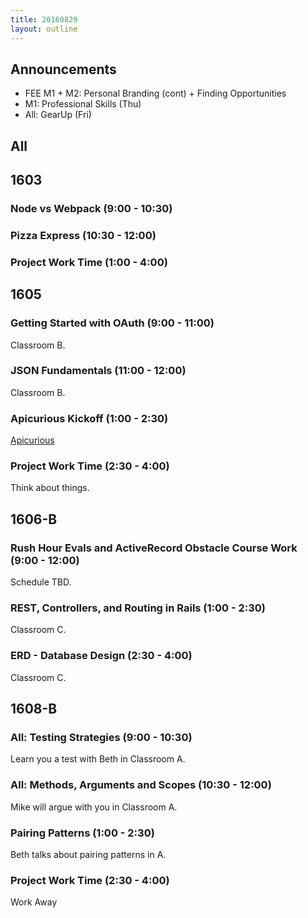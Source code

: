 ```yaml
---
title: 20160829
layout: outline
---
```


## Announcements
* FEE M1 + M2: Personal Branding (cont) + Finding Opportunities
* M1: Professional Skills (Thu)
* All: GearUp (Fri)

## All


## 1603

### Node vs Webpack (9:00 - 10:30)

### Pizza Express (10:30 - 12:00)

### Project Work Time (1:00 - 4:00)


## 1605

### Getting Started with OAuth (9:00 - 11:00)

Classroom B.

### JSON Fundamentals (11:00 - 12:00)

Classroom B.

### Apicurious Kickoff (1:00 - 2:30)

[Apicurious](https://www.youtube.com/watch?v=fwcONrTG7nk)

### Project Work Time (2:30 - 4:00)

Think about things.


## 1606-B

### Rush Hour Evals and ActiveRecord Obstacle Course Work (9:00 - 12:00)

Schedule TBD.

### REST, Controllers, and Routing in Rails (1:00 - 2:30)

Classroom C.

### ERD - Database Design (2:30 - 4:00)

Classroom C.


## 1608-B

### All: Testing Strategies (9:00 - 10:30)

Learn you a test with Beth in Classroom A.

### All: Methods, Arguments and Scopes (10:30 - 12:00)

Mike will argue with you in Classroom A.

### Pairing Patterns (1:00 - 2:30)

Beth talks about pairing patterns in A.

### Project Work Time (2:30 - 4:00)

Work Away
